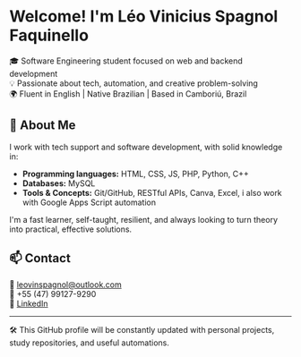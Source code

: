 # Welcome! I'm Léo Vinicius Spagnol Faquinello

🎓 Software Engineering student focused on web and backend development  
💡 Passionate about tech, automation, and creative problem-solving  
🌍 Fluent in English | Native Brazilian | Based in Camboriú, Brazil

## 🚀 About Me

I work with tech support and software development, with solid knowledge in:

- **Programming languages:** HTML, CSS, JS, PHP, Python, C++ 
- **Databases:** MySQL  
- **Tools & Concepts:** Git/GitHub, RESTful APIs, Canva, Excel, i also work with Google Apps Script automation

I'm a fast learner, self-taught, resilient, and always looking to turn theory into practical, effective solutions.

## 📫 Contact

📧 leovinspagnol@outlook.com  
📱 +55 (47) 99127-9290  
🔗 [LinkedIn](https://linkedin.com/in/léo-vinicius-spagnol-21404320a)

---

🛠️ This GitHub profile will be constantly updated with personal projects, study repositories, and useful automations.
